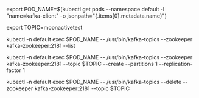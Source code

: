 export POD_NAME=$(kubectl get pods --namespace default -l "name=kafka-client" -o jsonpath="{.items[0].metadata.name}")

export TOPIC=moonactivetest

kubectl -n default exec $POD_NAME -- /usr/bin/kafka-topics --zookeeper kafka-zookeeper:2181 --list

kubectl -n default exec $POD_NAME -- /usr/bin/kafka-topics --zookeeper kafka-zookeeper:2181 --topic $TOPIC --create --partitions 1 --replication-factor 1

kubectl -n default exec $POD_NAME -- /usr/bin/kafka-topics --delete --zookeeper kafka-zookeeper:2181 --topic $TOPIC
